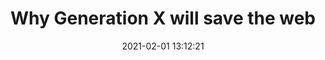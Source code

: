 ---
date: 2021-02-01 13:12:21
link:
  source: pocket
  source_url: https://getpocket.com
  text: Why Generation X will save the web
  url: https://webdevlaw.uk/2021/01/30/why-generation-x-will-save-the-web/
source: pocket
syndicated:
- type: pocket
  url: https://webdevlaw.uk/2021/01/30/why-generation-x-will-save-the-web/
- type: mastodon
  url: https://mastodon.technology/users/roytang/statuses/105656197057979028
- type: twitter
  url: https://twitter.com/roytang/statuses/1356230925277822976/
title: Why Generation X will save the web
---